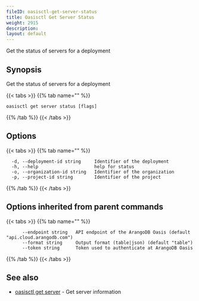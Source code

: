 ```yaml
---
fileID: oasisctl-get-server-status
title: Oasisctl Get Server Status
weight: 2915
description: 
layout: default
---
```

Get the status of servers for a deployment

## Synopsis

Get the status of servers for a deployment

{{< tabs >}}
{{% tab name="" %}}
```
oasisctl get server status [flags]
```
{{% /tab %}}
{{< /tabs >}}

## Options

{{< tabs >}}
{{% tab name="" %}}
```
  -d, --deployment-id string     Identifier of the deployment
  -h, --help                     help for status
  -o, --organization-id string   Identifier of the organization
  -p, --project-id string        Identifier of the project
```
{{% /tab %}}
{{< /tabs >}}

## Options inherited from parent commands

{{< tabs >}}
{{% tab name="" %}}
```
      --endpoint string   API endpoint of the ArangoDB Oasis (default "api.cloud.arangodb.com")
      --format string     Output format (table|json) (default "table")
      --token string      Token used to authenticate at ArangoDB Oasis
```
{{% /tab %}}
{{< /tabs >}}

## See also

* [oasisctl get server](oasisctl-get-server)	 - Get server information

